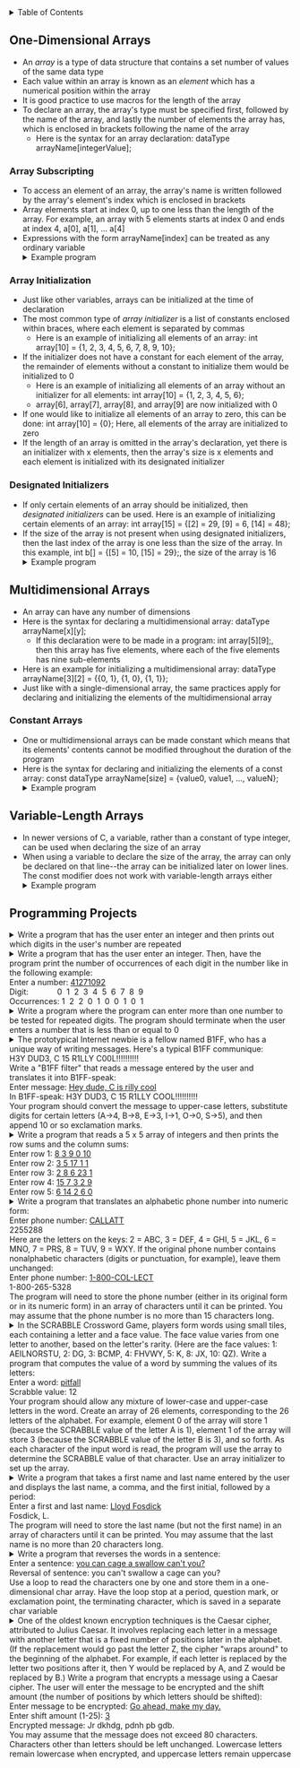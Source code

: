 <details>
<summary>Table of Contents</summary>
<ol>
  <li>
    <a href='#one-dimensional-arrays'>One-Dimensional Arrays</a> 
  </li> 
  <li>
    <a href='#multidimensional-arrays'>Multidimensional Arrays</a>
  </li> 
  <li>
    <a href='#variable-length-arrays'>Variable-Length Arrays</a>
  </li> 
  <li>
    <a href='#programming-projects'>Programming Projects</a>
  </li>
</ol>
</details>

## One-Dimensional Arrays
<ul>
  <li>
    <a>An <em>array</em> is a type of data structure that contains a set number of values of the same data type</a>
  </li>
  <li>
    <a>Each value within an array is known as an <em>element</em> which has a numerical position within the array</a>
  </li>
  <li>
    <a>It is good practice to use macros for the length of the array</a>
  </li>  
  <li>
    <a>To declare an array, the array's type must be specified first, followed by the name of the array, and lastly the number of elements the array has, which is enclosed in brackets following the name of the array</a>
    <ul>
      <li>
        <a>Here is the syntax for an array declaration: dataType arrayName[integerValue];</a>
      </li>
    </ul>    
  </li>     
</ul>    

### Array Subscripting
<ul>
  <li>
    <a>To access an element of an array, the array's name is written followed by the array's element's index which is enclosed in brackets</a>
  </li>
  <li>
    <a>Array elements start at index 0, up to one less than the length of the array. For example, an array with 5 elements starts at index 0 and ends at index 4, a[0], a[1], ... a[4]</a>
  </li>
  <li>
    <a>Expressions with the form arrayName[index] can be treated as any ordinary variable</a>
  </li> 
  <details>
    <summary>Example program</summary>

```c
#include <stdio.h>

int main()
{
    //variable declaration and initialization
    int array[10];
    
    //inputting numbers into the array
    printf("Enter 10 numbers: ");
    for (int i = 0; i < 10; i++)
        scanf("%d", &array[i]);
    
    //printing the array in reverse order
    printf("In reverse order: ");
    for (int i = 9; i >= 0; i--)
        printf("%d ", array[i]);
    
    return 0;
}
```
<ul>  
  <details>
    <summary>Output</summary>
      <pre>
        <code>
Enter 10 numbers: <u>1 2 3 4 5 6 7 8 9 10</u>
In reverse order: 10 9 8 7 6 5 4 3 2 1
          </code>
        </pre>  
      </details>
    </ul>  
  </details>   
</ul> 

### Array Initialization
<ul>
  <li>
    <a>Just like other variables, arrays can be initialized at the time of declaration</a>
  </li>
  <li>
    <a>The most common type of <em>array initializer</em> is a list of constants enclosed within braces, where each element is separated by commas</a>
    <ul>
      <li>
        <a>Here is an example of initializing all elements of an array: int array[10] = {1, 2, 3, 4, 5, 6, 7, 8, 9, 10};</a>
      </li>
    </ul>    
  </li> 
  <li>
    <a>If the initializer does not have a constant for each element of the array, the remainder of elements without a constant to initialize them would be initialized to 0</a>
    <ul>
      <li>
        <a>Here is an example of initializing all elements of an array without an initializer for all elements: int array[10] = {1, 2, 3, 4, 5, 6};</a>
      </li>
      <li>
        <a>array[6], array[7], array[8], and array[9] are now initialized with 0</a>
      </li>  
    </ul>    
  </li>
  <li>
    <a>If one would like to initialize all elements of an array to zero, this can be done: int array[10] = {0}; Here, all elements of the array are initialized to zero</a>
  </li>  
  <li>
    <a>If the length of an array is omitted in the array's declaration, yet there is an initializer with x elements, then the array's size is x elements and each element is initialized with its designated initializer</a>
  </li>  
</ul>    

### Designated Initializers
<ul>
  <li>
    <a>If only certain elements of an array should be initialized, then <em>designated initializers</em> can be used. Here is an example of initializing certain elements of an array: int array[15] = {[2] = 29, [9] = 6, [14] = 48};</a>
  </li>
  <li>
    <a>If the size of the array is not present when using designated initializers, then the last index of the array is one less than the size of the array. In this example, int b[] = {[5] = 10, [15] = 29};, the size of the array is 16</a>
  </li>  
  <details>
    <summary>Example program</summary>

```c
#include <stdio.h>

int main()
{
    //variable declaration and initialization
    char ch;
    int seen[10] = {0}, maxSeen = 0;
    
    printf("Enter a number: ");
    //do-while loop which iterates until the user enters the newline character
    do
    {
        ch = getchar();
        
        //conditional statement which checks if user entered a number
        if (ch >= '0' && ch <= '9')
            //for loop which iterates over all indices of the seen array
            for (int i = 0; i < 10; i++)
                //conditional statement which checks if user entered a number that is the same as i
                if (ch - 48 == i)
                    seen[i]++;
    } while (ch != '\n');<br />
    
    //for loop which iterates over all indices of the seen array
    for (int i = 0; i < 10; i++)
        //conditional statement which is used to find the maximum number of common digits the user input
        if (seen[i] > maxSeen)
            maxSeen = seen[i];
     
    //conditional statement which checks if the user input and repeated digits
    if (maxSeen > 1)
        printf("Repeated digit\n");
    //conditional statement which runs if the user input all unique digits    
    else
        printf("No repeated digit\n");
          
    return 0;
}
```
<ul>  
  <details>
      <summary>Output</summary>
        <pre>
          <code>
Enter a number: <u>123494</u>
Repeated digit
          </code>
        </pre>  
      </details>
    </ul>  
  </details> 
</ul>    

## Multidimensional Arrays
<ul>
  <li>
    <a>An array can have any number of dimensions</a>
  </li>
  <li>
    <a>Here is the syntax for declaring a multidimensional array: dataType arrayName[x][y];</a>
    <ul>
      <li>
        <a>If this declaration were to be made in a program: int array[5][9];, then this array has five elements, where each of the five elements has nine sub-elements</a>
      </li>
    </ul>
  </li> 
  <li>
    <a>Here is an example for initializing a multidimensional array: dataType arrayName[3][2] = {{0, 1}, {1, 0}, {1, 1}};</a>
  </li>
  <li>
    <a>Just like with a single-dimensional array, the same practices apply for declaring and initializing the elements of the multidimensional array</a>
  </li>        
</ul>    

### Constant Arrays
<ul>
  <li>
    <a>One or multidimensional arrays can be made constant which means that its elements' contents cannot be modified throughout the duration of the program</a>
  </li>
  <li>
    <a>Here is the syntax for declaring and initializing the elements of a const array: const dataType arrayName[size] = {value0, value1, ..., valueN};</a>
  </li>  
  <details>
    <summary>Example program</summary>

```c
#include <stdio.h>

int main()
{
    //variable declaration and initialization
    const int array[10] = {0, 1, 2, 3, 4, 5, 6, 7, 8, 9};
    
    //for loop which prints the array's elements
    printf("Here are the array's elements: ");
    for (int i = 0; i < 10; i++)
        printf("%d ", i);
    
    return 0;
}
```
<ul>   
  <details>
    <summary>Output</summary>
      <pre>
        <code>
Enter a number: <u>123494</u>
Repeated digit
        </code>
      </pre>  
    </details>
  </ul>  
</details> 
</ul>    

## Variable-Length Arrays
<ul>
  <li>
    <a>In newer versions of C, a variable, rather than a constant of type integer, can be used when declaring the size of an array</a>
  </li>
  <li>
    <a>When using a variable to declare the size of the array, the array can only be declared on that line--the array can be initialized later on lower lines. The const modifier does not work with variable-length arrays either</a>
  </li> 
  <details>
    <summary>Example program</summary>

```c
#include <stdio.h>

int main()
{
    //variable declaration and initialization
    char ch;
    int number10;
    
    //prompt the user to enter a number
    printf("Enter the size of the array: ");
    scanf("%d", &number10);
    int array[number10];
    
    //for loop which iterates from 0 to 9
    for (int i = 0; i < number10; i++)
        array[i] = i;

    //for loop which prints the array reversed
    printf("Here is the array reversed: ");
    for (int i = number10 - 1; i >= 0; i--)
        printf("%d ", array[i]);
    
    return 0;
}
```   
<ul>
  <details>
    <summary>Output</summary>
      <pre>
        <code>
Enter a number: <u>123494</u>
Repeated digit
        </code>
      </pre>  
    </details>
  </ul>  
</details>  
</ul>   

## Programming Projects
<details>
  <summary>Write a program that has the user enter an integer and then prints out which digits in the user's number are repeated</summary>

```c
#include <stdio.h>

int main()
{
  //variable declaration and initialization
  char ch;
  int seen[10] = {0};
  
  printf("Enter a number: ");
  //
  //do-while loop which iterates until the user enters a newline character
  do
  {
      ch = getchar();
      
      //for loop which iterates from 0 to 9
      for (int i = 0; i < 10; i++)
          //conditional statement which checks if the character is a digit
          if (ch - 48 == i)
              seen[i]++;
  } while (ch != '\n');
  
  //printing repeated digits to the screen
  printf("Repeated digit(s): ");
  for (int i = 0; i < 10; i++)
      if (seen[i] > 1)
          printf("%d ", i);
  //
  return 0;
}
```
<ul>  
  <details>
    <summary>Output</summary>
      <pre>
        <code>
Enter a number: <u>389457398745</u>
Repeated digit(s): 3 4 5 7 8 9  
        </code>
      </pre>  
    </details>
  </ul>  
</details>  

<details>
  <summary>Write a program that has the user enter an integer. Then, have the program print the number of occurrences of each digit in the number like in the following example:<br />
  Enter a number: <u>41271092</u><br />
  Digit: &nbsp;&nbsp;&nbsp;&nbsp;&nbsp;&nbsp;&nbsp;&nbsp;&nbsp;&nbsp;&nbsp;&nbsp;0&nbsp; 1&nbsp; 2&nbsp; 3&nbsp; 4&nbsp; 5&nbsp; 6&nbsp; 7&nbsp; 8&nbsp; 9<br />
  Occurrences: 1&nbsp;&nbsp;2&nbsp;&nbsp;2&nbsp;&nbsp;0&nbsp;&nbsp;1&nbsp;&nbsp;0&nbsp;&nbsp;0&nbsp;&nbsp;1&nbsp;&nbsp;0&nbsp;&nbsp;1</summary>

```c
#include <stdio.h<>
int main()
{
    //variable declarations and initializations
    char ch;
    int seen[10] = {0};
    
    printf("Enter a number: ");
    //do-while loop which iterates until the user enters a newline character
    do
    {
        ch = getchar();
        
        //for loop which iterates from 0 to 9
        for (int i = 0; i < 10; i++)
            //conditional statement which checks if the character is a digit
            if (ch - 48 == i)
                seen[i]++;
    } while (ch != '\n');
    
    //for loop printing numbers 0 through 9
    printf("Digit:\t\t");
    for (int i = 0; i < 10; i++)
        printf("%d  ", i);
    
    //for loop which prints the occurrences of each digit
    printf("\nOccurrences:\t");
    for (int i = 0; i < 10; i++)
        printf("%d  ", seen[i]);
    //
    return 0;
}
```
<ul>  
  <details>
    <summary>Output</summary>
      <pre>
        <code>
Enter a number: <u>23478</u>
Digit:          0  1  2  3  4  5  6  7  8  9  
Occurrences:    0  0  1  1  1  0  0  1  1  0
        </code>
      </pre>  
    </details>
  </ul>  
</details>  

<details>
  <summary>Write a program where the program can enter more than one number to be tested for repeated digits. The program should terminate when the user enters a number that is less than or equal to 0</summary>

```c
#include <stdio.h>
#include <stdbool.h>

//macro definition for the number of digits in the array
#define TEN 10

int main()
{
    //variable declarations and initializations
    char ch;
    int seen[TEN] = {0}, sum = 0;
    bool flag = false;
    
    //do-while loop which iterates until the user enters a number less than or equal to 0
    do
    {
        printf("Enter a number: ");
        //do-while loop which iterates until the user enters a newline character
        do
        {
            ch = getchar();

            //for loop which iterates from 0 to 9
            for (int i = 0; i < TEN; i++)
                //conditional statement which checks if the character is a digit
                if (ch - 48 == i)
                    seen[i]++;
        } while (ch != '\n');
        
        //summing up the occurrences of each digit
        for (int i = 0; i < TEN; sum += seen[i++]);
            //conditional statement which checks if the user entered exactly one zero digit and no other occurrences
                if (seen[0] == 1 && sum == 1)
                    flag = true;
        
        //conditional statement which checks if the would like to continue inputting numbers
        if (!flag)
        {
            //for loop printing numbers 0 through 9
            printf("Digit:\t\t");
            for (int i = 0; i < TEN; i++)
                printf("%d  ", i);
            
            //for loop which prints the occurrences of each digit
            printf("\nOccurrences:\t");
            for (int i = 0; i < TEN; i++)
                printf("%d  ", seen[i]);
                      
            //for loop which resets the seen array's elements to zero
            for (int i = 0; i < TEN; i++)
                seen[i] = 0;
                      
             printf("\n\n");
             sum = 0;
        }
    } while (!flag);
    
    return 0;
}
```
<ul>
  <details>
    <summary>Output</summary>
      <pre>
        <code>
Enter a number: <u>349857394857938475</u>
Digit:          0  1  2  3  4  5  6  7  8  9  
Occurrences:    0  0  0  3  3  3  0  3  3  3  
<br />
Enter a number: <u>394857394875938475938745938745</u>
Digit:          0  1  2  3  4  5  6  7  8  9  
Occurrences:    0  0  0  5  5  5  0  5  5  5  
<br />
Enter a number: <u>394875934758</u>
Digit:          0  1  2  3  4  5  6  7  8  9  
Occurrences:    0  0  0  2  2  2  0  2  2  2  
<br />
Enter a number: <u>0</u>
        </code>
      </pre>  
    </details>
  </ul>  
</details>  

<details>
  <summary>The prototypical Internet newbie is a fellow named B1FF, who has a unique way of writing messages. Here's a typical B1FF communique:<br />
  H3Y DUD3, C 15 R1LLY C00L!!!!!!!!!!<br />
  Write a "B1FF filter" that reads a message entered by the user and translates it into B1FF-speak:<br />
  Enter message: <u>Hey dude, C is rilly cool</u><br />
  In B1FF-speak: H3Y DUD3, C 15 R1LLY COOL!!!!!!!!!!<br />
  Your program should convert the message to upper-case letters, substitute digits for certain letters (A->4, B->8, E->3, I->1, O->0, S->5), and then append 10 or so exclamation marks.</summary>

```c
#include <stdio.h>
#include <ctype.h>

int main()
{
    //variable declarations and initializations
    char message[1024], ch;
    int iterations = 0;
    
    printf("Enter message: ");
    //do-while loop which iterates until the user enters the newline character
    do
    {
        ch = toupper(getchar());
        
        //conditional statement which checks if the user did not enter the newline character
        if (ch != '\n')
            message[iterations++] = ch;
    } while (ch != '\n');
    
    printf("In B1FF-speak: ");
    //for loop which iterates over each character of the user's message
    for (int i = 0; i < iterations; i++)
    {
        //conditional statements which change the value of the user's message according to B1FF-speak
        if (message[i] == 'A')
            message[i] = '4';
        else if (message[i] == 'B')
            message[i] = '8';  
        else if (message[i] == 'E')     
            message[i] = '3'; 
        else if (message[i] == 'I')
            message[i] = '1'; 
        else if (message[i] == 'O')
            message[i] = '0';   
        else if (message[i] == 'S')
            message[i] = '5';
        
        putchar(message[i]);
    }
    
    printf("!!!!!!!!!!");
    
    return 0;
}
```   
<ul>
  <details>
    <summary>Output</summary>
      <pre>
        <code>
Enter message: <u>Hey dude, C is rilly cool</u>
In B1FF-speak: H3Y DUD3, C 15 R1LLY C00L!!!!!!!!!!
        </code>
      </pre>  
    </details>
  </ul>  
</details>  

<details>
  <summary>Write a program that reads a 5 x 5 array of integers and then prints the row sums and the column sums:<br />
  Enter row 1: <u>8 3 9 0 10</u><br />
  Enter row 2: <u>3 5 17 1 1</u><br />
  Enter row 3: <u>2 8 6 23 1</u><br />
  Enter row 4: <u>15 7 3 2 9</u><br />
  Enter row 5: <u>6 14 2 6 0</u></summary>

```c
#include <stdio.h>

//macro definition for the number of rows and columns in the array
#define FIVE 5

int main()
{
    //variable declarations and initializations
    int array[FIVE][FIVE], input, rowTotals[FIVE] = {0}, columnTotals[FIVE] = {0};
    
    //for loop which iterates from 0 to one less than FIVE
    for (int i = 0; i < FIVE; i++) 
    {
        printf("Enter row %d: ", i + 1);
        //for loop which iterates from 0 to one less than FIVE and gets user's input
        for (int j = 0; j < FIVE; rowTotals[i] += array[i][j], columnTotals[j] += array[i][j], j++)
            scanf("%d", &array[i][j]);
    }
    
    //printing the sum of each row
    printf("\nRow totals: ");
    for (int i = 0; i < FIVE; printf("%d ", rowTotals[i++]));
    
    //printing the sum of each column
    printf("\nColumn totals: ");
    for (int i = 0; i < FIVE; printf("%d ", columnTotals[i++]));
    
    return 0;
}
```
<ul> 
  <details>
    <summary>Output</summary>
      <pre>
        <code>
Enter row 1: <u>43 8 3 93 3</u>
Enter row 2: <u>3 8 9 6 0</u>
Enter row 3: <u>3468 43 9 3 3</u>
Enter row 4: <u>3
3 9 32 3</u>
Enter row 5: <u>3 9 8 6 7</u><br />
Row totals: 150 26 3526 50 33 
Column totals: 3520 71 38 140 16
        </code>
      </pre>  
    </details>
  </ul>  
</details>  

<details>
  <summary>Write a program that translates an alphabetic phone number into numeric form:<br />
  Enter phone number: <u>CALLATT</u><br />
  2255288<br />
  Here are the letters on the keys: 2 = ABC, 3 = DEF, 4 = GHI, 5 = JKL, 6 = MNO, 7 = PRS, 8 = TUV, 9 = WXY. If the original phone number contains nonalphabetic characters (digits or punctuation, for example), leave them unchanged:<br />
  Enter phone number: <u>1-800-COL-LECT</u><br />
  1-800-265-5328<br />
  The program will need to store the phone number (either in its original form or in its numeric form) in an array of characters until it can be printed. You may assume that the phone number is no more than 15 characters long.</summary>

```c
#include <stdio.h>
#include <ctype.h>

//macro definition for the number of characters in the array
#define MAX 15

int main()
{
    //variable declarations and initializations
    char ch, array[MAX];
    int iterations = 0;
    
    printf("Enter phone number: ");
    //do-while loop which iterates until the user enters a newline character
    do
    {
        ch = getchar();
        
        //conditional statement which checks if the user did not enter a newline character
        if (ch != '\n')
            array[iterations++] = ch;
    } while (ch != '\n');
    
    //for loop which converts phone number into numerical representation
    for (int i = 0; i < iterations; i++)
    {
        //conditional statements which converts letters in user's phone number into integers
        if (array[i] >= 'A' && array[i] <= 'C')
            array[i] = '2';
        else if (array[i] >= 'D' && array[i] <= 'F')
            array[i] = '3';
        else if (array[i] >= 'G' && array[i] <= 'I')  
            array[i] = '4';
        else if (array[i] >= 'J' && array[i] <= 'L')
            array[i] = '5';
        else if (array[i] >= 'M' && array[i] <= 'O')
            array[i] = '6';
        else if (array[i] >= 'P' && array[i] <= 'S')
            array[i] = '7';
        else if (array[i] >= 'T' && array[i] <= 'V')
            array[i] = '8';
        else if (array[i] >= 'W' && array[i] <= 'Y')
            array[i] = '9';  
    }
    
    //prints the numerical representation of the user's phone number
    printf("In numeric form: ");
    for (int i = 0; i < MAX; i++)
        printf("%c", array[i]);
    
    return 0;
}
```
<ul>  
  <details>
    <summary>Output</summary>
      <pre>
        <code>
Enter phone number: <u>1-800-COL-LECT</u>
In numeric form: 1-800-265-5328
        </code>
      </pre>  
    </details>
  </ul>  
</details>  

<details>
  <summary>In  the SCRABBLE Crossword Game, players form words using small tiles, each containing a letter and a face value. The face value varies from one letter to another, based on the letter's rarity. (Here are the face values: 1: AEILNORSTU, 2: DG, 3: BCMP, 4: FHVWY, 5: K, 8: JX, 10: QZ). Write a program that computes the value of a word by summing the values of its letters:<br />
  Enter a word: <u>pitfall</u><br />
  Scrabble value: 12<br />
  Your program should allow any mixture of lower-case and upper-case letters in the word. Create an array of 26 elements, corresponding to the 26 letters of the alphabet. For example, element 0 of the array will store 1 (because the SCRABBLE value of the letter A is 1), element 1 of the array will store 3 (because the SCRABBLE value of the letter B is 3), and so forth. As each character of the input word is read, the program will use the array to determine the SCRABBLE value of that character. Use an array initializer to set up the array.</summary>

```c
#include <stdio.h>
#include <ctype.h>

//macro definition for the number of elements in the array
#define MAX 26

int main()
{
    //variable declarations and initializations
    const char array[MAX] = {1, 3, 3, 2, 1, 4, 2, 4, 1, 8, 5, 1, 3, 1, 1, 3, 10, 1, 1, 1, 1, 4, 4, 8, 4, 10};
    char ch;
    int value = 0;
    
    printf("Enter a word: ");
    //do-while loop which iterates until the user enters a newline character
    do
    {
        ch = toupper(getchar());
        
        //conditional statement which checks if the user did not enter a newline character
        if (ch != '\n')
            //for loop which iterates over all letters of the alphabet
            for (int i = 0; i < MAX; i++)
                //conditional statement which checks if the user a certain letter of the alphabet
                if (ch - 65 == i)
                    value += array[i];
    } while (ch != '\n');
    
    printf("Scrabble value: %d\n", value);
    
    return 0;
}
```
<ul>
  <details>
    <summary>Output</summary>
      <pre>
        <code>
Enter a word: <u>Garrett</u>
Scrabble value: 8
        </code>
      </pre>  
    </details>
  </ul>  
</details>  

<details>
  <summary>Write a program that takes a first name and last name entered by the user and displays the last name, a comma, and the first initial, followed by a period:<br />
  Enter a first and last name: <u>Lloyd Fosdick</u><br />
  Fosdick, L.<br />
  The program will need to store the last name (but not the first name) in an array of characters until it can be printed. You may assume that the last name is no more than 20 characters long.</summary>

```c
#include <stdio.h>

//macro definition for the number of characters in the array
#define MAX 20

int main()
{
    //variable declarations and initializations
    char lastName[MAX], firstLetter, ch;
    int count = 0, iterations = 0;
    
    printf("Enter a first and last name: ");
    //do-while loop which iterates until the user enters a newline character
    do
    {
        ch = getchar();
        
        //conditional statement which checks if the user is entering its first name
        if (ch != ' ' && count == 0 && ch != '\n')
        {
            firstLetter = ch;
            count++;
        }
        //conditional statement which checks if the user is entering the space between the last name and the first letter
        else if (ch == ' ' && count > 0 && ch != '\n')
            count = -1;
        //conditional statement which checks if the user is entering the last name
        else if (ch != ' ' && count == -1 && ch != '\n')
            lastName[iterations++] = ch;
    } while (ch != '\n');
    
    //printing the user's name to the screen
    printf("You entered the name: ");
    for (int i = 0; i < iterations; i++)
        putchar(lastName[i]);
    printf(", %c.\n", firstLetter);
    
    return 0;
}
```
<ul>   
  <details>
    <summary>Output</summary>
      <pre>
        <code>
Enter a first and last name: <u>Garrett Ellis</u>
You entered the name: Ellis, G.
        </code>
      </pre>  
    </details>
  </ul>  
</details>  

<details>
  <summary>Write a program that reverses the words in a sentence:<br />
  Enter a sentence: <u>you can cage a swallow can't you?</u><br />
  Reversal of sentence: you can't swallow a cage can you?<br />
  Use a loop to read the characters one by one and store them in a one-dimensional char array. Have the loop stop at a period, question mark, or exclamation point, the terminating character, which is saved in a separate char variable</summary>

```c
#include <stdio.h>

//macro definition for the number of characters in the array
#define MAX 100

int main()
{
    //variable declarations and initializations
    char array[MAX][MAX], ch;
    int words = 0, letters = 0, size[MAX];
    
    printf("Enter a sentence: ");
    //do-while loop which iterates until the user enters a terminating character
    do
    {
        ch = getchar();
        
        //conditional statement which checks if the user input a whitespace character
        if (ch == ' ')
        {
            words++;
            letters = 0;
        }
        //conditional statement which checks if the user did not input a punctuation mark or whitespace character
        else if (ch != '!' && ch != '?' && ch != '!' && ch != ' ')
        {
            array[words][letters++] = ch;
            size[words]++;
        }    
    } while (ch != '.' && ch != '?' && ch != '!');
    
    //for loop which helps to print the user's message in reverse
    for (int i = words; i >= 0; i--)
    {
        for (int j = 0; j < size[i]; j++)
            getchar(array[i][j]);
        if (i > 0)
            putchar(' ');
    }
    
    putchar(ch);
    
    return 0;
}
```
<ul> 
  <details>
    <summary>Output</summary>
      <pre>
        <code>
Enter a sentence: <u>Wow Garrett is absolutely amazing!</u>
amazing absolutely is Garrett Wow!
        </code>
      </pre>  
    </details>
  </ul>  
</details>  

<details>
  <summary>One of the oldest known encryption techniques is the Caesar cipher, attributed to Julius Caesar. It involves replacing each letter in a message with another letter that is a fixed number of positions later in the alphabet. (If the replacement would go past the letter Z, the cipher "wraps around" to the beginning of the alphabet. For example, if each letter is replaced by the letter two positions after it, then Y would be replaced by A, and Z would be replaced by B.) Write a program that encrypts a message using a Caesar cipher. The user will enter the message to be encrypted and the shift amount (the number of positions by which letters should be shifted):<br />
  Enter message to be encrypted: <u>Go ahead, make my day.</u><br />
  Enter shift amount (1-25): <u>3</u><br />
  Encrypted message: Jr dkhdg, pdnh pb gdb.<br />
  You may assume that the message does not exceed 80 characters. Characters other than letters should be left unchanged. Lowercase letters remain lowercase when encrypted, and uppercase letters remain uppercase</summary>

```c
#include <stdio.h>
#include <ctype.h>

//macro definition for the number of characters in the array
#define SIZE 80

int main()
{
    //variable declarations and initializations
    char message[SIZE], ch;
    int iterations = 0, shiftAmount;
    
    printf("Enter message to be encrypted: ");
    //reading characters until newline character is encountered
    do
    {
        ch = getchar();
        
        //conditionals statement which checks if the character did not enter a newline character
        if (ch != '\n')
            message[iterations++] = ch;
    } while (ch != '\n');
    
    //getting shift amount from the user
    printf("Enter shift amount: ");
    scanf("%d", &shiftAmount);
    
    //printing encrypted message to screen
    printf("Encrypted message: ");
    for (int i = 0; i < iterations; i++)
    {
        //conditional statements which alter the user's message
        if (message[i] >= 'A' && message[i] <= 'Z' && message[i] + shiftAmount <= 'Z')
            putchar(message[i] + shiftAmount);
        else if (message[i] >= 'A' && message[i] <= 'Z' && message[i] + shiftAmount > 'Z')
            putchar(message[i] + shiftAmount - 26);
        else if (message[i] >= 'a' && message[i] <= 'z' && message[i] + shiftAmount <= 'z')
            putchar(message[i] + shiftAmount);
        else if (message[i] >= 'a' && message[i] <= 'z' && message[i] + shiftAmount > 'z')
            putchar(message[i] + shiftAmount - 26);
        else
            putchar(message[i]);
    }
    
    return 0;
}
```
<ul> 
  <details>
    <summary>Output</summary>
      <pre>
        <code>
Enter message to be encrypted: <u>Garrett is amazing!</u>
Enter shift amount: <u>5</u>
Encrypted message: Lfwwjyy nx frfensl!
        </code>
      </pre>  
    </details>
  </ul>  
</details>  
